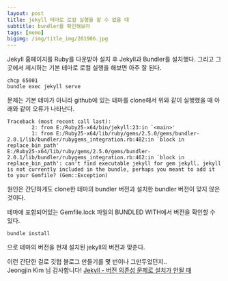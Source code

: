 ```yaml
---
layout: post
title: jekyll 테마로 로컬 실행을 할 수 없을 때
subtitle: bundler를 확인해보자
tags: [memo]
bigimg: /img/title_img/201906.jpg
---
```


Jekyll 홈페이지를 Ruby를 다운받아 설치 후 Jekyll과 Bundler를 설치했다.
그리고 그곳에서 제시하는 기본 테마로 로컬 실행을 해보면 아주 잘 된다.
```
chcp 65001
bundle exec jekyll serve
```
문제는 기본 테마가 아니라 github에 있는 테마를 clone해서 위와 같이 실행했을 때 아래와 같이 오류가 나타난다.
```
Traceback (most recent call last):
        2: from E:/Ruby25-x64/bin/jekyll:23:in `<main>'
        1: from E:/Ruby25-x64/lib/ruby/gems/2.5.0/gems/bundler-2.0.1/lib/bundler/rubygems_integration.rb:482:in `block in replace_bin_path'
E:/Ruby25-x64/lib/ruby/gems/2.5.0/gems/bundler-2.0.1/lib/bundler/rubygems_integration.rb:462:in `block in replace_bin_path': can't find executable jekyll for gem jekyll. jekyll is not currently included in the bundle, perhaps you meant to add it to your Gemfile? (Gem::Exception)
```

원인은 간단하게도 clone한 테마의 bundler 버전과 설치한 bundler 버전이 맞지 않은 것이다.

테마에 포함되어있는 Gemfile.lock 파일의 BUNDLED WITH에서 버전을 확인할 수 있다.

```
bundle install
```
으로 테마의 버전을 현재 설치된 jekyll의 버전과 맞춘다.

이런 간단한 걸로 깃헙 블로그 만들기를 몇 번이나 그만두었던지..  
Jeongjin Kim 님 감사합니다!
[Jekyll - 버전 의존성 문제로 설치가 안될 때](https://thecodinglog.github.io/ruby/2019/02/28/jekyll-trouble-shooting.html)